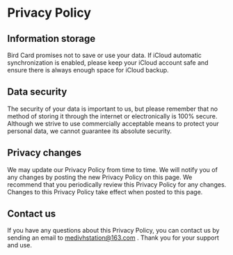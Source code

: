 # Privacy Policy

## Information storage

Bird Card promises not to save or use your data. If iCloud automatic synchronization is enabled, please keep your iCloud account safe and ensure there is always enough space for iCloud backup.

## Data security

The security of your data is important to us, but please remember that no method of storing it through the internet or electronically is 100% secure. Although we strive to use commercially acceptable means to protect your personal data, we cannot guarantee its absolute security.

## Privacy changes

We may update our Privacy Policy from time to time. We will notify you of any changes by posting the new Privacy Policy on this page. We recommend that you periodically review this Privacy Policy for any changes. Changes to this Privacy Policy take effect when posted to this page.

## Contact us

If you have any questions about this Privacy Policy, you can contact us by sending an email to medivhstation@163.com . Thank you for your support and use.
